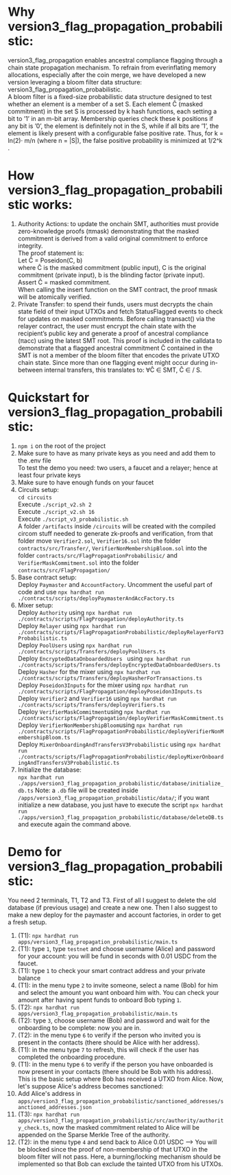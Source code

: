 # Why version3_flag_propagation_probabilistic:
version3_flag_propagation enables ancestral compliance flagging through a chain state propagation mechanism. To refrain from everinflating memory allocations, especially after the coin merge, we have developed a new version leveraging a bloom filter data structure: version3_flag_propagation_probabilistic.  
A bloom filter is a fixed-size probabilistic data structure designed to test whether an element is a member of a set S. Each element Ĉ (masked commitment) in the set S is processed by k hash functions, each setting a bit to ’1’ in an m-bit array. Membership queries check these k positions if any bit is ’0’, the element is definitely not in the S, while if all bits are ’1’, the element is likely present with a configurable false positive rate. Thus, for k = ln(2)· m/n (where n = |S|), the false positive probability is minimized at 1/2^k .

# How version3_flag_propagation_probabilistic works:
1) Authority Actions: to update the onchain SMT, authorities must provide zero-knowledge proofs (πmask) demonstrating that the masked commitment is derived from a valid original commitment to enforce integrity.  
The proof statement is:  
Let Ĉ = Poseidon(C, b)  
where Ĉ is the masked commitment (public input), C is the original commitment (private input), b is the blinding factor (private input).  
Assert Ĉ = masked commitment.  
When calling the insert function on the SMT contract, the proof πmask will be atomically verified.
2) Private Transfer: to spend their funds, users must decrypts the chain state field of their input UTXOs and fetch StatusFlagged events to check for updates on masked commitments. Before calling transact() via the relayer contract, the user must encrypt the chain state with the recipient’s public key and generate a proof of ancestral compliance (πacc) using the latest SMT root. This proof is included in the calldata to demonstrate that a flagged ancestral commitment Ĉ contained in the SMT is not a member of the bloom filter that encodes the private UTXO chain state. Since more than one flagging event might occur during in-between internal transfers, this translates to: ∀Ĉ ∈ SMT, Ĉ ∈ / S.

# Quickstart for version3_flag_propagation_probabilistic:
1) ```npm i``` on the root of the project
2) Make sure to have as many private keys as you need and add them to the .env file  
To test the demo you need: two users, a faucet and a relayer; hence at least four private keys
3) Make sure to have enough funds on your faucet
4) Circuits setup:  
```cd circuits```  
Execute ```./script_v2.sh 2```  
Execute ```./script_v2.sh 16```   
Execute ```./script_v3_probabilistic.sh```  
A folder ```/artifacts``` inside ```/circuits``` will be created with the compiled circom stuff needed to generate zk-proofs and verification, from that folder move ```Verifier2.sol```, ```Verifier16.sol``` into the folder ```contracts/src/Transfer/```, ```VerifierNonMembershipBloom.sol``` into the folder ```contracts/src/FlagPropagationProbabilisic/```  and ```VerifierMaskCommitment.sol``` into the folder ```contracts/src/FlagPropagation/```   
5) Base contract setup:   
Deploy ```Paymaster``` and ```AccountFactory```. Uncomment the useful part of code and use ```npx hardhat run ./contracts/scripts/deployPaymasterAndAccFactory.ts```    
6) Mixer setup:    
Deploy ```Authority``` using  ```npx hardhat run ./contracts/scripts/FlagPropagation/deployAuthority.ts```  
Deploy ```Relayer``` using  ```npx hardhat run ./contracts/scripts/FlagPropagationProbabilistic/deployRelayerForV3Probabilistic.ts```  
Deploy ```PoolUsers``` using ```npx hardhat run ./contracts/scripts/Transfers/deployPoolUsers.ts```  
Deploy ```EncryptedDataOnboardedUsers ``` using ```npx hardhat run ./contracts/scripts/Transfers/deployEncryptedDataOnboardedUsers.ts```  
Deploy ```Hasher``` for the mixer using ```npx hardhat run ./contracts/scripts/Transfers/deployHasherForTransactions.ts```  
Deploy ```Poseidon3Inputs``` for the mixer using ```npx hardhat run ./contracts/scripts/FlagPropagation/deployPoseidon3Inputs.ts```  
Deploy ```Verifier2``` and ```Verifier16``` using ```npx hardhat run ./contracts/scripts/Transfers/deployVerifiers.ts```  
Deploy ```VerifierMaskCommitment```using ```npx hardhat run ./contracts/scripts/FlagPropagation/deployVerifierMaskCommitment.ts``` 
Deploy ```VerifierNonMembershipBloom```using ```npx hardhat run ./contracts/scripts/FlagPropagationProbabilistic/deployVerifierNonMembershipBloom.ts```  
Deploy ```MixerOnboardingAndTransfersV3Probabilistic``` using ```npx hardhat run ./contracts/scripts/FlagPropagationProbabilistic/deployMixerOnboardingAndTransfersV3Probabilistic.ts```  
7) Initialize the database:   
```npx hardhat run ./apps/version3_flag_propagation_probabilistic/database/initialize_db.ts``` 
Note: a ```.db``` file will be created inside ```/apps/version3_flag_propagation_probabilistic/data/```;  if you want initialize a new database, you just have to execute the script ```npx hardhat run ./apps/version3_flag_propagation_probabilistic/database/deleteDB.ts``` and execute again the command above.

# Demo for version3_flag_propagation_probabilistic:
You need 2 terminals, T1, T2 and T3.
First of all I suggest to delete the old database (if previous usage) and create a new one. Then I also suggest to make a new deploy for the paymaster and account factories, in order to get a fresh setup. 
1) (T1): ```npx hardhat run apps/version3_flag_propagation_probabilistic/main.ts```  
2) (T1): type ```1```, type ```testnet``` and choose username (Alice) and password for your account: you will be fund in seconds with 0.01 USDC from the faucet.
3) (T1): type  ```1``` to check your smart contract address and your private balance
4) (T1): in the menu type ```2``` to invite someone, select a name (Bob) for him and select the amount you want onboard him with. You can check your amount after having spent funds to onboard Bob typing  ```1```.
5) (T2): ```npx hardhat run apps/version3_flag_propagation_probabilistic/main.ts``` 
6) (T2): type ```3```, choose username (Bob) and password and wait for the onboarding to be complete: now you are in.
7) (T2): in the menu type ```6``` to verify if the person who invited you is present in the contacts (there should be Alice with her address).
8) (T1): in the menu type ```7``` to refresh, this will check if the user has completed the onboarding procedure. 
9) (T1): in the menu type ```6``` to verify if the person you have onboarded is now present in your contacts (there should be Bob with his address).  
This is the basic setup where Bob has received a UTXO from Alice. Now, let's suppose Alice's address becomes sanctioned:
10) Add Alice's address in ```apps/version3_flag_propagation_probabilistic/sanctioned_addresses/sanctioned_addresses.json```
11) (T3): ```npx hardhat run apps/version3_flag_propagation_probabilistic/src/authority/authority_check.ts```, now the masked commitment related to Alice will be appended on the Sparse Merkle Tree of the authority.
12) (T2): in the menu type ```4``` and send back to Alice 0.01 USDC --> You will be blocked since the proof of non-membership of that UTXO in the bloom filter will not pass. Here, a burning/locking mechanism should be implemented so that Bob can exclude the tainted UTXO from his UTXOs.